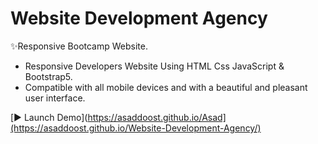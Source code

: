 # Website Development Agency

✨Responsive Bootcamp Website.
- Responsive Developers Website Using HTML Css JavaScript & Bootstrap5.
- Compatible with all mobile devices and with a beautiful and pleasant user interface.

[▶️ Launch Demo](https://asaddoost.github.io/Asad](https://asaddoost.github.io/Website-Development-Agency/)

